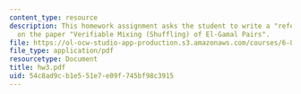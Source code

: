 ```yaml
---
content_type: resource
description: This homework assignment asks the student to write a "referee's report"
  on the paper "Verifiable Mixing (Shuffling) of El-Gamal Pairs".
file: https://ol-ocw-studio-app-production.s3.amazonaws.com/courses/6-897-selected-topics-in-cryptography-spring-2004/54c8ad9cb1e551e7e09f745bf98c3915_hw3.pdf
file_type: application/pdf
resourcetype: Document
title: hw3.pdf
uid: 54c8ad9c-b1e5-51e7-e09f-745bf98c3915
---
```

